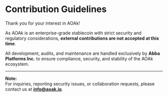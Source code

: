 # Contribution Guidelines

Thank you for your interest in AOAk!  

As AOAk is an enterprise-grade stablecoin with strict security and regulatory considerations, **external contributions are not accepted at this time**.  

All development, audits, and maintenance are handled exclusively by **Abba Platforms Inc.** to ensure compliance, security, and stability of the AOAk ecosystem.

---

**Note:**  
For inquiries, reporting security issues, or collaboration requests, please contact us at **info@aoak.io**.
